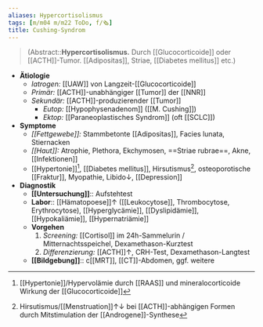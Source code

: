 ```yaml
---
aliases: Hypercortisolismus
tags: [m/m04 m/m22 ToDo, f/🗞️]
title: Cushing-Syndrom
---
```

> (Abstract::**Hypercortisolismus.** Durch [[Glucocorticoide]] oder [[ACTH]]-Tumor. [[Adipositas]], Striae, [[Diabetes mellitus]] etc.)
- **Ätiologie**
	- *Iatrogen:* [[UAW]] von Langzeit-[[Glucocorticoide]]
	- *Primär:* [[ACTH]]-unabhängiger [[Tumor]] der [[NNR]]
	- *Sekundär:* [[ACTH]]-produzierender [[Tumor]]
		- *Eutop:* [[Hypophysenadenom]] ([[M. Cushing]])
		- *Ektop:* [[Paraneoplastisches Syndrom]] (oft [[SCLC]])
- **Symptome**
	- *[[Fettgewebe]]:* Stammbetonte [[Adipositas]], Facies lunata, Stiernacken
	- *[[Haut]]:* Atrophie, Plethora, Ekchymosen, ==Striae rubrae==, Akne, [[Infektionen]]
	- [[Hypertonie]][^2], [[Diabetes mellitus]], Hirsutismus[^1], osteoporotische [[Fraktur]], Myopathie, Libido↓, [[Depression]]
- **Diagnostik**
	- **[[Untersuchung]]**:: Aufstehtest
	- **Labor**:: [[Hämatopoese]]↑ ([[Leukocytose]], Thrombocytose, Erythrocytose), [[Hyperglycämie]], [[Dyslipidämie]], [[Hypokaliämie]], [[Hypernatriämie]]
	- **Vorgehen**
		1. *Screening:* [[Cortisol]] im 24h-Sammelurin / Mitternachtsspeichel, Dexamethason-Kurztest
		2. *Differenzierung:* [[ACTH]]↑, CRH-Test, Dexamethason-Langtest
	- **[[Bildgebung]]**:: c[[MRT]], [[CT]]-Abdomen, ggf. weitere

[^1]: Hirsutismus/[[Menstruation]]↑↓ bei [[ACTH]]-abhängigen Formen durch Mitstimulation der [[Androgene]]-Synthese
[^2]: [[Hypertonie]]/Hypervolämie durch [[RAAS]] und mineralocorticoide Wirkung der [[Glucocorticoide]]
